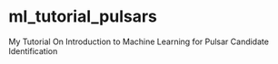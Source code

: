 # ml_tutorial_pulsars
My Tutorial On Introduction to Machine Learning for Pulsar Candidate Identification
